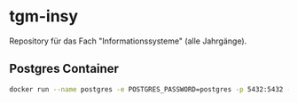 # tgm-insy

Repository für das Fach "Informationssysteme" (alle Jahrgänge).

## Postgres Container

```bash
docker run --name postgres -e POSTGRES_PASSWORD=postgres -p 5432:5432 -d postgres
```
